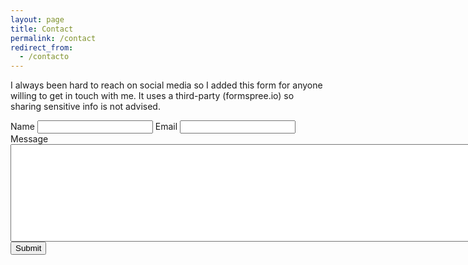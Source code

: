 ```yaml
---
layout: page
title: Contact
permalink: /contact
redirect_from:
  - /contacto
---
```

I always been hard to reach on social media so I added this form for anyone willing to get in touch with me. It uses a third-party (formspree.io) so sharing sensitive info is not advised.

<form action="https://formspree.io/f/xwkwzdlz" method="POST">
    <label for="name">Name</label>
    <input name="name" id="name" type="text">
    <label for="email">Email</label>
    <input name="Email" id="email" type="email">
    <label for="name">Message</label>
    <textarea cols="100" rows="10" id="message" name="message"></textarea>
    <button class="button" type="submit">Submit</button>
</form>